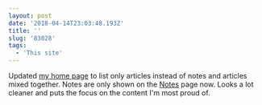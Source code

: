 ```yaml
---
layout: post
date: '2018-04-14T23:03:48.193Z'
title: ''
slug: '83028'
tags:
  - 'This site'
---
```

Updated [my home page](http://fionavoss.blog/) to list only articles instead of notes and articles mixed together. Notes are only shown on the [Notes](http://fionavoss.blog/notes/) page now. Looks a lot cleaner and puts the focus on the content I&#39;m most proud of.
